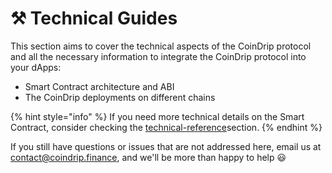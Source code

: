 # ⚒ Technical Guides

This section aims to cover the technical aspects of the CoinDrip protocol and all the necessary information to integrate the CoinDrip protocol into your dApps:

* Smart Contract architecture and ABI
* The CoinDrip deployments on different chains

{% hint style="info" %}
If you need more technical details on the Smart Contract, consider checking the [technical-reference](../technical-reference/ "mention")section.
{% endhint %}

If you still have questions or issues that are not addressed here, email us at contact@coindrip.finance, and we'll be more than happy to help 😃
